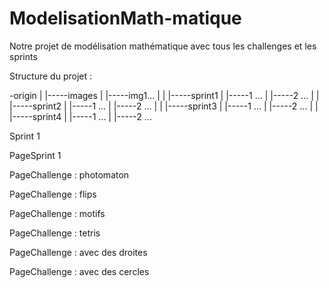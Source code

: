# ModelisationMath-matique
Notre projet de modélisation mathématique avec tous les challenges et les sprints

Structure du projet :

-origin
|
|-----images
|	|-----img1...
|	|
|-----sprint1
|	|-----1 ...
|	|-----2 ...
|	|
|-----sprint2
|	|-----1 ...
|	|-----2 ...
|	|
|-----sprint3
|	|-----1 ...
|	|-----2 ...
|	|
|-----sprint4
|	|-----1 ...
|	|-----2 ...

Sprint 1

PageSprint 1

PageChallenge : photomaton

PageChallenge : flips

PageChallenge : motifs

PageChallenge : tetris

PageChallenge : avec des droites

PageChallenge : avec des cercles